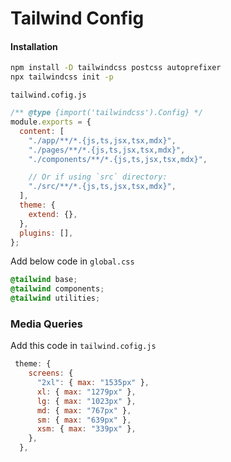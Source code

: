 # Tailwind Config

#### Installation

```sh
npm install -D tailwindcss postcss autoprefixer
npx tailwindcss init -p
```

`tailwind.cofig.js`

```js
/** @type {import('tailwindcss').Config} */
module.exports = {
  content: [
    "./app/**/*.{js,ts,jsx,tsx,mdx}",
    "./pages/**/*.{js,ts,jsx,tsx,mdx}",
    "./components/**/*.{js,ts,jsx,tsx,mdx}",

    // Or if using `src` directory:
    "./src/**/*.{js,ts,jsx,tsx,mdx}",
  ],
  theme: {
    extend: {},
  },
  plugins: [],
};
```

Add below code in `global.css`

```css
@tailwind base;
@tailwind components;
@tailwind utilities;
```

### Media Queries

Add this code in `tailwind.cofig.js`

```js
 theme: {
    screens: {
      "2xl": { max: "1535px" },
      xl: { max: "1279px" },
      lg: { max: "1023px" },
      md: { max: "767px" },
      sm: { max: "639px" },
      xsm: { max: "339px" },
    },
  },
```

